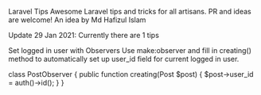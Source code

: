 Laravel Tips
Awesome Laravel tips and tricks for all artisans. PR and ideas are welcome!
An idea by Md Hafizul Islam

Update 29 Jan 2021: Currently there are 1 tips    


Set logged in user with Observers
Use make:observer and fill in creating() method to automatically set up user_id field for current logged in user.

class PostObserver
{
    public function creating(Post $post)
    {
        $post->user_id = auth()->id();
    }
}




